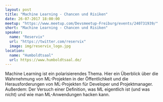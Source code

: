 ```yaml
---
layout: post
title: "Machine Learning - Chancen und Risiken"
date: 26-07-2017 18:00:00
meetup: "https://www.meetup.com/Devsmeetup-Freiburg/events/240731939/"
short: "Machine Learning - Chancen und Risiken"
speaker:
  name: "Reservix"
  url: "https://twitter.com/reservix"
  image: img/reservix_logo.jpg
location:
  name: "Humboldtsaal"
  url: https://www.humboldtsaal.de/
---
```


Machine Learning ist ein polarisierendes Thema. Hier ein Überblick über die Wahrnehmung von ML-Projekten in der Öffentlichkeit und die Herausforderungen von ML-Projekten für Developer und Projektmanager. Außerdem: Der Versuch einer Definition, was ML eigentlich ist (und was nicht) und wie man ML-Anwendungen hacken kann.